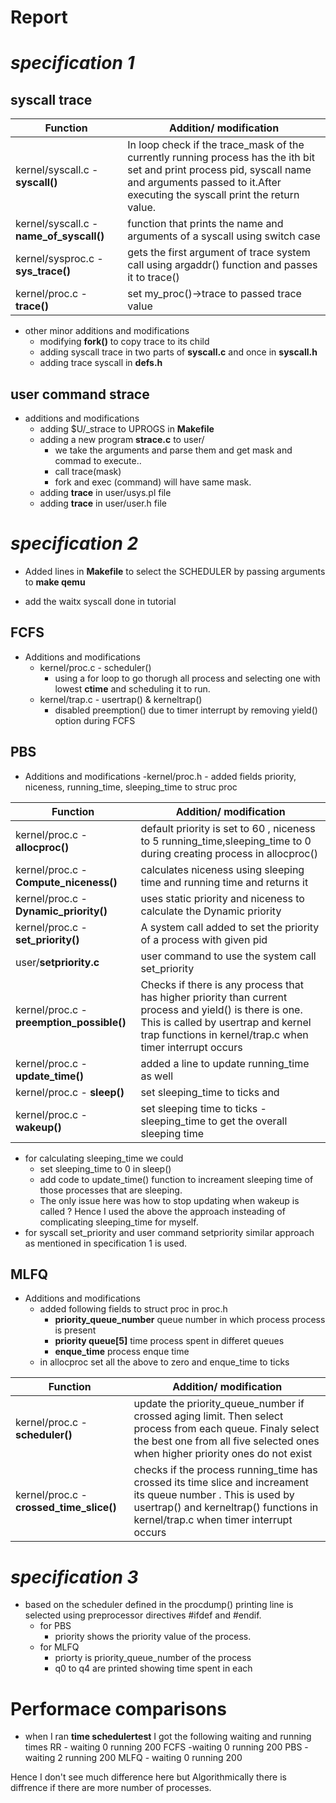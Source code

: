 # **Report**

# ***specification 1***

## syscall **trace**

|Function|Addition/ modification|
|------|------|
| kernel/syscall.c - **syscall()** | In loop check if the trace_mask of the currently running process has the ith bit set and print process pid, syscall name and arguments passed to it.After executing the syscall print the return value.   |
|kernel/syscall.c - **name_of_syscall()**| function that prints the name and arguments of a syscall using switch case|
|kernel/sysproc.c - **sys_trace()**|gets the first argument of trace system call using argaddr() function and passes it to trace()|
|kernel/proc.c - **trace()**| set my_proc()->trace to passed trace value |

- other minor additions and modifications
    - modifying **fork()** to copy trace to its child
    - adding syscall trace in two parts of **syscall.c** and once in **syscall.h**
    - adding trace syscall in **defs.h**

## user command **strace**

- additions and modifications
    - adding $U/_strace to UPROGS in **Makefile**
    - adding a new program **strace.c** to user/
        - we take the arguments and parse them and get mask and commad to execute..
        - call trace(mask)
        - fork and  exec (command) will have same mask.
    - adding **trace** in user/usys.pl file
    - adding **trace** in user/user.h file


# ***specification 2***

- Added lines in **Makefile** to select the SCHEDULER by passing arguments to **make qemu**

 - add the waitx syscall done in tutorial 

##  **FCFS**
- Additions and modifications 
    - kernel/proc.c - scheduler()
        - using a for loop to go thorugh all process and selecting one with lowest **ctime** and scheduling it to run.
    - kernel/trap.c - usertrap() & kerneltrap()
        - disabled preemption() due to timer interrupt by removing yield() option during FCFS

##  **PBS**
- Additions and modifications 
    -kernel/proc.h -  added fields priority, niceness, running_time, sleeping_time to struc proc

|Function|Addition/ modification|
|------|------|
|kernel/proc.c - **allocproc()** | default priority is set to 60 , niceness to 5 running_time,sleeping_time  to 0 during creating process in allocproc() |
|kernel/proc.c - **Compute_niceness()** |calculates niceness using sleeping time and running time and returns it|
|kernel/proc.c - **Dynamic_priority()** |uses static priority and niceness to calculate the Dynamic priority |
|kernel/proc.c - **set_priority()** | A system call added to set the priority of a process with given pid|
|user/**setpriority.c**   | user command to use the system call set_priority|
|kernel/proc.c - **preemption_possible()**|Checks if there is any process that has higher priority than current process and yield() is there is one. This is called by usertrap and kernel trap functions in kernel/trap.c when timer interrupt occurs|
|kernel/proc.c - **update_time()**|added a line to update running_time as well|
|kernel/proc.c - **sleep()**|set sleeping_time to ticks and |
|kernel/proc.c - **wakeup()**| set sleeping time to ticks - sleeping_time to get the overall sleeping time |

- for calculating sleeping_time we could 
    - set sleeping_time to 0 in sleep()
    - add code to  update_time() function to increament sleeping time of those processes that are sleeping.
    - The only issue here was how to stop updating when wakeup is called ? Hence I used the above the approach insteading of complicating sleeping_time for myself.
- for syscall set_priority and user command setpriority similar approach as mentioned in specification 1 is used.

##  **MLFQ**
- Additions and modifications 
    - added following fields to struct proc in proc.h
        - **priority_queue_number**  queue number in which process process is present 
        - **priority queue[5]**   time process spent in differet queues
        - **enque_time**   process enque time
    - in allocproc set all the above to zero and enque_time to ticks

|Function|Addition/ modification|
|------|------|
|kernel/proc.c - **scheduler()** | update the priority_queue_number if crossed aging limit. Then select process from each queue. Finaly select the best one from all five selected ones when higher priority ones do not exist |
|kernel/proc.c - **crossed_time_slice()** | checks if the process running_time has crossed its time slice and increament its queue number . This is used by usertrap() and kerneltrap() functions in kernel/trap.c when timer interrupt occurs |

# ***specification 3***

- based on the scheduler defined in the procdump() printing line is selected using preprocessor directives #ifdef and #endif.
    - for PBS
        - priority shows the priority value of the process.
    - for MLFQ 
        - priorty is priority_queue_number of the process
        - q0 to q4 are printed showing time spent in each


# Performace comparisons
- when I ran **time schedulertest** I got the following waiting and running times
RR - waiting 0 running 200
FCFS -waiting 0 running 200
PBS - waiting 2 running 200
MLFQ - waiting  0 running 200

Hence I don't see much difference here but Algorithmically there is diffrence if there are more number of processes.